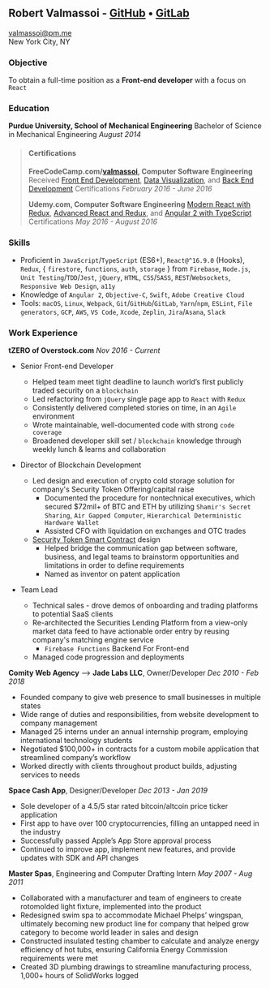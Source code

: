 ## Robert Valmassoi - [GitHub](https://github.com/valmassoi) • [GitLab](https://gitlab.com/valmassoi)
[valmassoi@pm.me](mailto:valmassoi@pm.me?subject=Opportunity%20[via%20GitHub])  
New York City, NY

### Objective
To obtain a full-time position as a **Front-end developer** with a focus on `React`

### Education
**Purdue University, School of Mechanical Engineering**
Bachelor of Science in Mechanical Engineering *August 2014*

> #### Certifications
> **FreeCodeCamp.com/[valmassoi](https://www.freecodecamp.com/valmassoi), Computer Software Engineering**
> Received [Front End Development](https://www.freecodecamp.com/valmassoi/front-end-certification), [Data Visualization](https://www.freecodecamp.com/valmassoi/data-visualization-certification), and [Back End Development](https://www.freecodecamp.com/valmassoi/back-end-certification) Certifications *February 2016 - June 2016*
>
> **Udemy.com, Computer Software Engineering**
> [Modern React with Redux](https://www.udemy.com/certificate/UC-QESJIVSD/), [Advanced React and Redux](https://www.udemy.com/certificate/UC-8IW4O5O5/), and [Angular 2 with TypeScript](https://www.udemy.com/certificate/UC-564D51CX/) Certifications *May 2016 - August 2016*

### Skills
- Proficient in `JavaScript`/`TypeScript` (ES6+), `React@^16.9.0` (Hooks), `Redux`, { `firestore`, `functions`, `auth`, `storage` } from `Firebase`, `Node.js`, `Unit Testing`/`TDD`/`Jest`, `jQuery`, `HTML`, `CSS`/`SASS`, `REST`/`Websockets`, `Responsive Web Design`, `a11y`
- Knowledge of `Angular 2`, `Objective-C`, `Swift`, `Adobe Creative Cloud`
- Tools: `macOS`, `Linux`, `Webpack`, `Git`/`GitHub`/`GitLab`, `Yarn`/`npm`, `ESLint`, `File generators`, `GCP`, `AWS`, `VS Code`, `Xcode`, `Zeplin`, `Jira`/`Asana`, `Slack`

### Work Experience
**tZERO of Overstock.com** *Nov 2016 - Current*
- Senior Front-end Developer
  - Helped team meet tight deadline to launch world’s first publicly traded security on a `blockchain`
  - Led refactoring from `jQuery` single page app to `React` with `Redux`
  - Consistently delivered completed stories on time, in an `Agile` environment
  - Wrote maintainable, well-documented code with strong `code coverage`
  - Broadened developer skill set / `blockchain` knowledge through weekly lunch & learns and collaboration

- Director of Blockchain Development
  - Led design and execution of crypto cold storage solution for company's Security Token Offering/capital raise
    - Documented the procedure for nontechnical executives, which secured $72mil+ of BTC and ETH by utilizing `Shamir's Secret Sharing`, `Air Gapped Computer`, `Hierarchical Deterministic Hardware Wallet`
    - Assisted CFO with liquidation on exchanges and OTC trades
  - [Security Token Smart Contract](https://github.com/tZERO-dev/T0ken) design
    - Helped bridge the communication gap between software, business, and legal teams to brainstorm opportunities and limitations in order to define requirements
    - Named as inventor on patent application

- Team Lead
  - Technical sales - drove demos of onboarding and trading platforms to potential SaaS clients
  - Re-architected the Securities Lending Platform from a view-only market data feed to have actionable order entry by reusing company's matching engine service
    - `Firebase Functions` Backend For Front-end
  - Managed code progression and deployments

**Comity Web Agency** --> **Jade Labs LLC**, Owner/Developer *Dec 2010 - Feb 2018*
- Founded company to give web presence to small businesses in multiple states
- Wide range of duties and responsibilities, from website development to company management
- Managed 25 interns under an annual internship program, employing international technology students
- Negotiated $100,000+ in contracts for a custom mobile application that streamlined company’s workflow
- Worked directly with clients throughout product builds, adjusting services to needs

**Space Cash App**, Designer/Developer *Dec 2013 - Jan 2019*
- Sole developer of a 4.5/5 star rated bitcoin/altcoin price ticker application
- First app to have over 100 cryptocurrencies, filling an untapped need in the industry
- Successfully passed Apple’s App Store approval process
- Continued to improve app, implement new features, and provide updates with SDK and API changes

**Master Spas**, Engineering and Computer Drafting Intern *May 2007 - Aug 2011*
- Collaborated with a manufacturer and team of engineers to create rotomolded light fixture, implemented into the product
- Redesigned swim spa to accommodate Michael Phelps’ wingspan, ultimately becoming new product line
for company that helped grow category to become world leader in sales and design
- Constructed insulated testing chamber to calculate and analyze energy efficiency of hot tubs, ensuring California Energy Commission requirements were met
- Created 3D plumbing drawings to streamline manufacturing process, 1,000+ hours of SolidWorks logged
